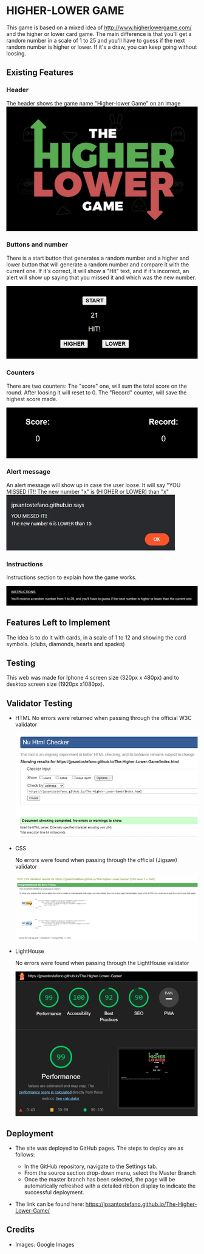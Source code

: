 # HIGHER-LOWER GAME

This game is based on a mixed idea of http://www.higherlowergame.com/ and the higher or lower card game.
The main difference is that you'll get a random number in a scale of 1 to 25 and you'll have to guess if the next random number is higher or lower. If it's a draw, you can keep going without loosing.

## Existing Features
### Header
   The header shows the game name "Higher-lower Game" on an image
    ![](https://github.com/jpsantostefano/The-Higher-Lower-Game/blob/main/assets/images/the-higher-lower-game.jpg)


### Buttons and number
   There is a start button that generates a random number and a higher and lower button that will generate a random number and compare it with the current one. If it's correct, it will show a "Hit" text, and if it's incorrect, an alert will show up saying that you missed it and which was the new number.
   
   ![](https://github.com/jpsantostefano/The-Higher-Lower-Game/blob/main/assets/images/buttons-feature.jpg)

### Counters
   There are two counters: The "score" one, will sum the total score on the round. After loosing it will reset to 0. The "Record" counter, will save the highest score made.

   ![](https://github.com/jpsantostefano/The-Higher-Lower-Game/blob/main/assets/images/counters-image.jpg)
   
### Alert message
   An alert message will show up in case the user loose. It will say "YOU MISSED IT!! The new number "x" is (HIGHER or LOWER) than "x"
   ![](https://github.com/jpsantostefano/The-Higher-Lower-Game/blob/main/assets/images/alert.jpg)

### Instructions
   Instructions section to explain how the game works.
    
   ![](https://github.com/jpsantostefano/The-Higher-Lower-Game/blob/main/assets/images/instructions.jpg)

## Features Left to Implement
The idea is to do it with cards, in a scale of 1 to 12 and showing the card symbols. (clubs, diamonds, hearts and spades)

## Testing
This web was made for Iphone 4 screen size (320px x 480px) and to desktop screen size (1920px x1080px).

## Validator Testing
- HTML
    No errors were returned when passing through the official W3C validator
    
    ![](https://github.com/jpsantostefano/The-Higher-Lower-Game/blob/main/assets/images/html-validator.jpg?raw=true)
    
- CSS

    No errors were found when passing through the official (Jigsaw) validator
    
    ![](https://github.com/jpsantostefano/The-Higher-Lower-Game/blob/main/assets/images/css-validator.jpg?raw=true)
    
- LightHouse

   No errors were found when passing through the LightHouse validator
   
    ![](https://github.com/jpsantostefano/The-Higher-Lower-Game/blob/main/assets/images/LightHouse-validator.jpg)

## Deployment
- The site was deployed to GitHub pages. The steps to deploy are as follows:
    - In the GitHub repository, navigate to the Settings tab.
    - From the source section drop-down menu, select the Master Branch
    - Once the master branch has been selected, the page will be automatically refreshed with a detailed ribbon display to indicate the successful deployment.

- The link can be found here:
https://jpsantostefano.github.io/The-Higher-Lower-Game/

## Credits
   - Images: Google Images
   
